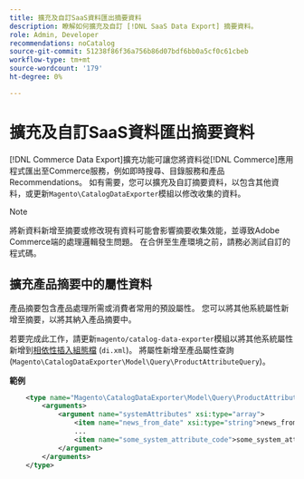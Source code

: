 ```yaml
---
title: 擴充及自訂SaaS資料匯出摘要資料
description: 瞭解如何擴充及自訂 [!DNL SaaS Data Export] 摘要資料。
role: Admin, Developer
recommendations: noCatalog
source-git-commit: 51238f86f36a756b86d07bdf6bb0a5cf0c61cbeb
workflow-type: tm+mt
source-wordcount: '179'
ht-degree: 0%

---
```


# 擴充及自訂SaaS資料匯出摘要資料

[!DNL Commerce Data Export]擴充功能可讓您將資料從[!DNL Commerce]應用程式匯出至Commerce服務，例如即時搜尋、目錄服務和產品Recommendations。 如有需要，您可以擴充及自訂摘要資料，以包含其他資料，或更新`Magento\CatalogDataExporter`模組以修改收集的資料。

>[!NOTE]
>
>將新資料新增至摘要或修改現有資料可能會影響摘要收集效能，並導致Adobe Commerce端的處理邏輯發生問題。 在合併至生產環境之前，請務必測試自訂的程式碼。

## 擴充產品摘要中的屬性資料

產品摘要包含產品處理所需或消費者常用的預設屬性。 您可以將其他系統屬性新增至摘要，以將其納入產品摘要中。

若要完成此工作，請更新`magento/catalog-data-exporter`模組以將其他系統屬性新增到[相依性插入組態檔](https://developer.adobe.com/commerce/php/development/build/dependency-injection-file/) (`di.xml`)。 將屬性新增至產品屬性查詢(`Magento\CatalogDataExporter\Model\Query\ProductAttributeQuery`)。

**範例**

```xml
    <type name="Magento\CatalogDataExporter\Model\Query\ProductAttributeQuery">
        <arguments>
            <argument name="systemAttributes" xsi:type="array">
                <item name="news_from_date" xsi:type="string">news_from_date</item>
                ...
                <item name="some_system_attribute_code">some_system_attribute_code</item>
            </argument>
        </arguments>
    </type>
```
